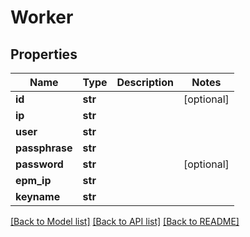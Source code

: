 # Worker

## Properties
Name | Type | Description | Notes
------------ | ------------- | ------------- | -------------
**id** | **str** |  | [optional] 
**ip** | **str** |  | 
**user** | **str** |  | 
**passphrase** | **str** |  | 
**password** | **str** |  | [optional] 
**epm_ip** | **str** |  | 
**keyname** | **str** |  | 

[[Back to Model list]](../README.md#documentation-for-models) [[Back to API list]](../README.md#documentation-for-api-endpoints) [[Back to README]](../README.md)


